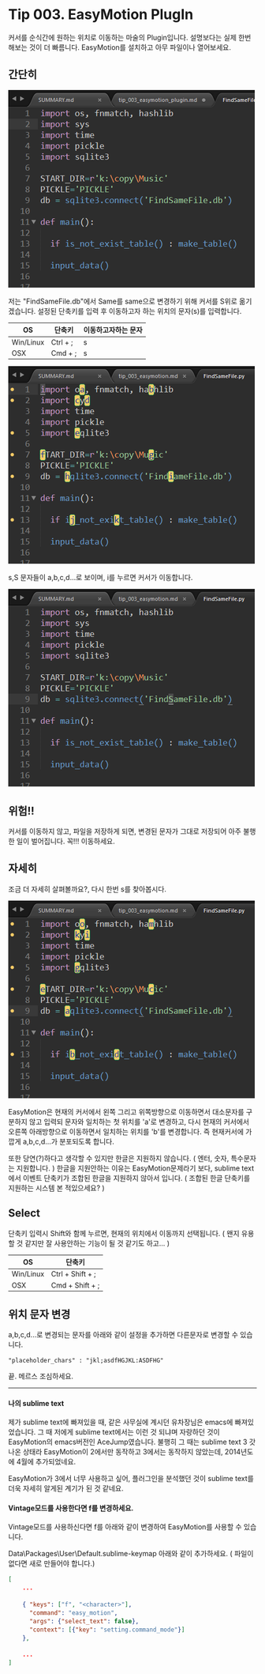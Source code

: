 # Tip 003. EasyMotion PlugIn

커서를 순식간에 원하는 위치로 이동하는 마술의 Plugin입니다. 설명보다는 실제 한번 해보는 것이 더 빠름니다. EasyMotion를 설치하고 아무 파일이나 열어보세요.


## 간단히

![이동전 화면](tip_003\001.png)

저는 "FindSameFile.db"에서 Same를 same으로 변경하기 위해 커서를 S위로 옮기겠습니다. 설정된 단축키를 입력 후 이동하고자 하는 위치의 문자(s)를 입력합니다.

|OS       | 단축키   | 이동하고자하는 문자
|---------|----------|---------------------
|Win/Linux| Ctrl + ; | s
|OSX      | Cmd + ;  | s

![단축키 입력 후 화면](tip_003\002.png)

s,S 문자들이 a,b,c,d...로 보이며, i를 누르면 커서가 이동합니다.

![이동 후 화면](tip_003\003.png)



## 위험!!

커서를 이동하지 않고, 파일을 저장하게 되면, 변경된 문자가 그대로 저장되어 아주 불행한 일이 벌어집니다. 꼭!!! 이동하세요.



## 자세히

조금 더 자세히 살펴볼까요?, 다시 한번 s를 찾아봅시다.

![다시 s](tip_003\004.png)

EasyMotion은 현재의 커서에서 왼쪽 그리고 위쪽방향으로 이동하면서 대소문자를 구분하지 않고 입력되 문자와 일치하는 첫 위치를 'a'로 변경하고, 다시 현재의 커서에서 오른쪽 아래방향으로 이동하면서 일치하는 위치를 'b'를 변경합니다. 즉 현재커서에 가깝게 a,b,c,d...가 분포되도록 합니다.

또한 당연(?)하다고 생각할 수 있지만 한글은 지원하지 않습니다. ( 엔터, 숫자, 특수문자는 지원합니다. ) 한글을 지원안하는 이유는 EasyMotion문제라기 보다, sublime text에서 이벤트 단축키가 조합된 한글을 지원하지 않아서 입니다. ( 조합된 한글 단축키를 지원하는 시스템 본 적있으세요? )

## Select

단축키 입력시 Shift와 함께 누르면, 현재의 위치에서 이동까지 선택됩니다.
( 왠지 유용할 것 같지만 잘 사용안하는 기능이 될 것 같기도 하고... )

|OS       | 단축키   
|---------|----------
|Win/Linux| Ctrl + Shift + ;
|OSX      | Cmd + Shift + ;


## 위치 문자 변경

a,b,c,d...로 변경되는 문자를 아래와 같이 설정을 추가하면 다른문자로 변경할 수 있습니다.

```
"placeholder_chars" : "jkl;asdfHGJKL:ASDFHG"
```


끝. 메르스 조심하세요.

---

#### 나의 sublime text

제가 sublime text에 빠져있을 때, 같은 사무실에 계시던 유차장님은 emacs에 빠져있었습니다. 그 때 저에게 sublime text에서는 이런 것 되냐며 자랑하던 것이 EasyMotion의 emacs버전인 AceJump였습니다. 불행히 그 때는 sublime text 3 갓 나온 상태라 EasyMotion이 2에서만 동작하고 3에서는 동작하지 않았는데, 2014년도에 4월에 추가되었네요.

EasyMotion가 3에서 너무 사용하고 싶어, 플러그인을 분석했던 것이 sublime text를 더욱 자세히 알게된 계기가 된 것 같네요.

#### Vintage모드를 사용한다면 f를 변경하세요.
Vintage모드를 사용하신다면 f를 아래와 같이 변경하여 EasyMotion를 사용할 수 있습니다.

Data\Packages\User\Default.sublime-keymap 아래와 같이 추가하세요. ( 파일이 없다면 새로 만들어야 합니다.)

```json
[
    ...
    
    { "keys": ["f", "<character>"], 
      "command": "easy_motion",
      "args": {"select_text": false},
      "context": [{"key": "setting.command_mode"}]
    },
    
    ...
]
```